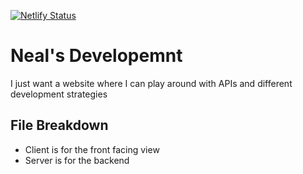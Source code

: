 [![Netlify Status](https://api.netlify.com/api/v1/badges/9b08479a-56fa-4288-9514-718d14a13ebe/deploy-status)](https://app.netlify.com/sites/mellow-figolla-a02b1d/deploys)

# Neal's Developemnt

I just want a website where I can play around with APIs and different development strategies

## File Breakdown

-   Client is for the front facing view
-   Server is for the backend
